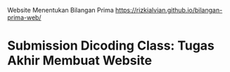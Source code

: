 Website Menentukan Bilangan Prima https://rizkialvian.github.io/bilangan-prima-web/

# Submission Dicoding Class: Tugas Akhir Membuat Website

